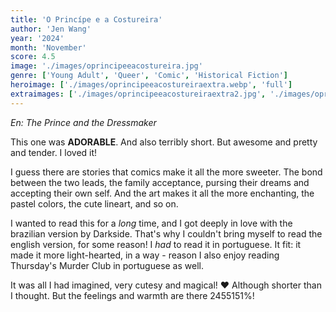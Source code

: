 ```yaml
---
title: 'O Princípe e a Costureira'
author: 'Jen Wang'
year: '2024'
month: 'November'
score: 4.5
image: './images/oprincipeeacostureira.jpg'
genre: ['Young Adult', 'Queer', 'Comic', 'Historical Fiction']
heroimage: ['./images/oprincipeeacostureiraextra.webp', 'full']
extraimages: ['./images/oprincipeeacostureiraextra2.jpg', './images/oprincipeeacostureiraextra3.jpg']
---
```


_En: The Prince and the Dressmaker_

This one was **ADORABLE**. And also terribly short. But awesome and pretty and tender. I loved it!

I guess there are stories that comics make it all the more sweeter. The bond between the two leads, the family acceptance, pursing their dreams and accepting their own self. And the art makes it all the more enchanting, the pastel colors, the cute lineart, and so on.

I wanted to read this for a _long_ time, and I got deeply in love with the brazilian version by Darkside. That's why I couldn't bring myself to read the english version, for some reason! I _had_ to read it in portuguese. It fit: it made it more light-hearted, in a way - reason I also enjoy reading Thursday's Murder Club in portuguese as well.

It was all I had imagined, very cutesy and magical! ❤️
Although shorter than I thought. But the feelings and warmth are there 2455151%!